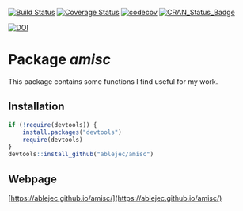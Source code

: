 [![Build Status](https://travis-ci.org/ablejec/amisc.svg?branch=master)](https://travis-ci.org/ablejec/amisc)
[![Coverage Status](https://img.shields.io/codecov/c/github/ablejec/amisc/master.svg)](https://codecov.io/github/ablejec/amisc?branch=master)
[![codecov](https://codecov.io/gh/ablejec/amisc/branch/master/graph/badge.svg)](https://codecov.io/gh/ablejec/amisc)
[![CRAN_Status_Badge](http://www.r-pkg.org/badges/version/amisc)](http://cran.r-project.org/package=amisc)

[![DOI](https://zenodo.org/badge/5761/ablejec/amisc.svg)](https://zenodo.org/badge/latestdoi/5761/ablejec/amisc)

# Package *amisc*

This package contains some functions I find useful for my work.

## Installation


```R
if (!require(devtools)) {
    install.packages("devtools")
    require(devtools)
}
devtools::install_github("ablejec/amisc")
```

## Webpage
[https://ablejec.github.io/amisc/](https://ablejec.github.io/amisc/)
